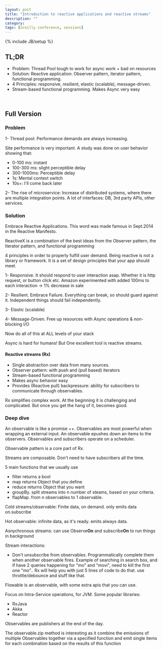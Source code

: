 ```yaml
---
layout: post
title: "Introduction to reactive applications and reactive streams"
description: ""
category: 
tags: [oreilly conference, sessions]
---
```

{% include JB/setup %}

## TL;DR

- Problem: Thread Pool tough to work for async work + bad on resources
- Solution: Reactive application: Observer pattern, iterator pattern, functional programming.
- 4 Principles: responsive, resilient, elastic (scalable), message-driven.
- Stream-based functional programming. Makes Async very easy

<br/>

## Full Version

### Problem

1- Thread pool: Performance demands are always increasing. 

Site performance is very important. A study was done on user behavior showing that: 

- 0-100 ms: instant
- 100-300 ms: slight perceptible delay
- 300-1000ms: Perceptible delay
- 1s: Mental context switch
- 10s+: I'll come back later

2- The rise of microservice: Increase of distributed systems, where there are multiple integration points. A lot of interfaces: DB, 3rd party APIs, other services. 

### Solution

Embrace Reactive Applications. This word was made famous in Sept.2014 in the Reactive Manifesto. 

ReactiveX is a combination of the best ideas from the Observer pattern, the Iterator pattern, and functional programming

4 principles in order to properly fulfill user demand. 
Being reactive is not a library or framework. It is a set of design principles that your app should meet.

1- Responsive. It should respond to user interaction asap. Whether it is http request, or button click etc. 
Amazon experimented with added 100ms to each interaction -> 1% decrease in sale

2- Resilient. Embrace Failure. Everything can break, so should guard against it. Independent things should fail independently. 

3- Elastic (scalable)

4- Message-Driven. Free up resources with Async operations & non-blocking I/O

Now do all of this at ALL levels of your stack

Async is hard for humans! But One excellent tool is reactive streams. 

#### Reactive streams (Rx)

- Single abstraction over data from many sources. 
- Observer pattern: with push and (pull based) iterators
- Stream-based functional programming
- Makes async behavior easy
- Provides (Reactive pull) backpressure: ability for subscribers to communicate through observables.

Rx simplifies complex work. At the beginning it is challenging and complicated. But once you get the hang of it, becomes good.

### Deep dive

An observable is like a promise ++. Observables are most powerful when wrapping an external input. An observable epushes down an items to the observers. Observables and subscribers operate on a scheduler. 

Observable pattern is a core part of Rx.

Streams are composable. Don't need to have subscribers all the time.

5 main functions that we usually use

- filter returns a bool 
- map returns Object that you define
- reduce returns Object that you want
- groupBy. split streams into n number of steams, based on your criteria.
- flapMap. from n observables to 1 observable. 

Cold streams/observable: Finite data, on demand. only emits data on.subscribe

Hot observable: infinite data, as it's ready. emits always data.

Asnychronous streams: can use Observe**On** and subscribe**On** to run things in background

Stream interactions:

- Don't unsubscribe from observables. Programmatically complete them when another observable fires. Example of searching in search box, and if have 2 queries happening for "mo" and "movi", need to kill the first one "mo".. Rx will help you with just 5 lines of code to do that. use throttle/debounce and stuff like that. 

Flowable is an observable, with some extra apis that you can use.

Focus on Intra-Service operations, for JVM. Some popular libraries:

- RxJava
- Akka
- Reactor

Observables are publishers at the end of the day. 

The observable.zip method is interesting as it combine the emissions of multiple Observables together via a specified function and emit single items for each combination based on the results of this function